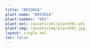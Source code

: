 ```yaml
---
title: "BRIONIA"
plant-name: "BRIONIA"
plant-number: "091"
plant-xml: /assets/xml/plant091.xml
plant-img: /assets/img/plant091.jpg
layout: single-xml
toc: false
---
```

